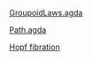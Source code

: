  [GroupoidLaws.agda](https://marcinjangrzybowski.github.io/cubeViz2-gen/code/Cubical.Foundations.GroupoidLaws.html)

 [Path.agda](https://marcinjangrzybowski.github.io/cubeViz2-gen/code/Cubical.Foundations.Path.html)

 [Hopf fibration](https://marcinjangrzybowski.github.io/cubeViz2-gen/web/#Cubical.Experiments.CubeVizS2.twisted')
